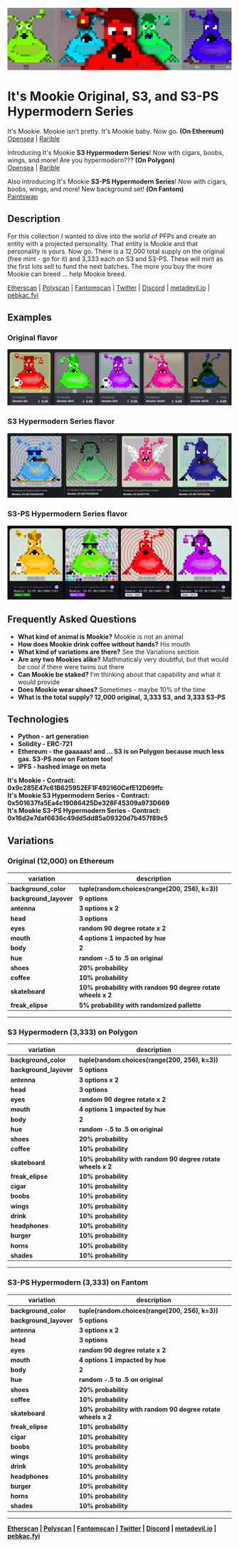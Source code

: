 ![mookie](./docs/1440x400.png)

# It's Mookie Original, S3, and S3-PS Hypermodern Series
It's Mookie. Mookie isn't pretty. It's Mookie baby. Now go. 
<strong>(On Ethereum)</strong><br/>
[Opensea](https://opensea.io/collection/its-mookie) | 
[Rarible](https://rarible.com/itsmookie/items)

Introducing It's Mookie <strong>S3 Hypermodern Series</strong>! Now with cigars, boobs, wings, and more! Are you hypermodern???
<strong>(On Polygon)</strong><br/>
[Opensea](https://opensea.io/collection/its-mookie-s3) | 
[Rarible](https://rarible.com/itsmookie-s3/)

Also introducing It's Mookie <strong>S3-PS Hypermodern Series</strong>! Now with cigars, boobs, wings, and more! New background set!
<strong>(On Fantom)</strong><br/>
[Paintswap](https://paintswap.finance/marketplace/collections/0x16d2e7daf6636c49dd5dd85a09320d7b457f89c5)

## Description
For this collection I wanted to dive into the world of PFPs and create an entity with a projected personality. That entity is Mookie and that personality is yours. Now go. There is a 12,000 total supply on the original (free mint - go for it) and 3,333 each on S3 and S3-PS. These will mint as the first lots sell to fund the next batches. The more you buy the more Mookie can breed ... help Mookie breed.

[Etherscan](https://etherscan.com/address/0x9c285E47c61B625952EF1F492160CefE12D69ffc) | 
[Polyscan](https://polygonscan.com/address/0x501637fa5ea4c19086425de328f45309a973d669) | 
[Fantomscan](https://ftmscan.com/address/0x16d2e7daf6636c49dd5dd85a09320d7b457f89c5) | 
[Twitter](https://twitter.com/mindrash) | 
[Discord](https://discord.gg/B8F2R3qd) | 
[metadevil.io](https://metadevil.io) | 
[pebkac.fyi](https://pebkac.fyi)

## Examples
### Original flavor
![mookie](./docs/examples2.png)

### S3 Hypermodern Series flavor
![mookie](./docs/examples3.png)

### S3-PS Hypermodern Series flavor
![mookie](./docs/examples4.png)

## Frequently Asked Questions
- <strong>What kind of animal is Mookie?</strong> Mookie is not an animal
- <strong>How does Mookie drink coffee without hands?</strong> His mouth
- <strong>What kind of variations are there?</strong> See the Variations section
- <strong>Are any two Mookies alike?</strong> Mathmaticaly very doubtful, but that would be cool if there were twins out there
- <strong>Can Mookie be staked?</strong> I'm thinking about that capability and what it would provide
- <strong>Does Mookie wear shoes?</strong> Sometimes - maybe 10% of the time
- <strong>What is the total supply? 12,000 original, 3,333 S3, and 3,333 S3-PS 

## Technologies
- Python - art generation
- Solidity - ERC-721
- Ethereum - the gaaaaas! and ... S3 is on Polygon because much less gas. S3-PS now on Fantom too!
- IPFS - hashed image on meta

It's Mookie - Contract: 0x9c285E47c61B625952EF1F492160CefE12D69ffc<br/>
It's Mookie S3 Hypermodern Series - Contract: 0x501637fa5Ea4c19086425De328F45309a973D669<br/>
It's Mookie S3-PS Hypermodern Series - Contract: 0x16d2e7daf6636c49dd5dd85a09320d7b457f89c5<br/>

## Variations

### Original (12,000) on Ethereum

| variation           | description                                             |
|---------------------|---------------------------------------------------------|
| background_color    | tuple(random.choices(range(200, 256), k=3)) |
| background_layover  | 9 options |
| antenna             | 3 options x 2 |
| head                | 3 options |
| eyes                | random 90 degree rotate x 2 |
| mouth               | 4 options 1 impacted by hue |
| body                | 2 |
| hue                 | random -.5 to .5 on original |
| shoes               | 20% probability |
| coffee              | 10% probability |
| skateboard          | 10% probability with random 90 degree rotate wheels x 2 |
| freak_elipse        | 5% probability with randomized pallette |

---

### S3 Hypermodern (3,333) on Polygon

| variation           | description                                             |
|---------------------|---------------------------------------------------------|
| background_color    | tuple(random.choices(range(200, 256), k=3)) |
| background_layover  | 5 options |
| antenna             | 3 options x 2 |
| head                | 3 options |
| eyes                | random 90 degree rotate x 2 |
| mouth               | 4 options 1 impacted by hue |
| body                | 2 |
| hue                 | random -.5 to .5 on original |
| shoes               | 20% probability |
| coffee              | 10% probability |
| skateboard          | 10% probability with random 90 degree rotate wheels x 2 |
| freak_elipse        | 10% probability |
| cigar               | 10% probability |
| boobs               | 10% probability |
| wings               | 10% probability |
| drink               | 10% probability |
| headphones          | 10% probability |
| burger              | 10% probability |
| horns               | 10% probability |
| shades              | 10% probability |

---

### S3-PS Hypermodern (3,333) on Fantom

| variation           | description                                             |
|---------------------|---------------------------------------------------------|
| background_color    | tuple(random.choices(range(200, 256), k=3)) |
| background_layover  | 5 options |
| antenna             | 3 options x 2 |
| head                | 3 options |
| eyes                | random 90 degree rotate x 2 |
| mouth               | 4 options 1 impacted by hue |
| body                | 2 |
| hue                 | random -.5 to .5 on original |
| shoes               | 20% probability |
| coffee              | 10% probability |
| skateboard          | 10% probability with random 90 degree rotate wheels x 2 |
| freak_elipse        | 10% probability |
| cigar               | 10% probability |
| boobs               | 10% probability |
| wings               | 10% probability |
| drink               | 10% probability |
| headphones          | 10% probability |
| burger              | 10% probability |
| horns               | 10% probability |
| shades              | 10% probability |

---

[Etherscan](https://etherscan.com/address/0x9c285E47c61B625952EF1F492160CefE12D69ffc) | 
[Polyscan](https://polygonscan.com/address/0x501637fa5ea4c19086425de328f45309a973d669) | 
[Fantomscan](https://ftmscan.com/address/0x16d2e7daf6636c49dd5dd85a09320d7b457f89c5) | 
[Twitter](https://twitter.com/mindrash) | 
[Discord](https://discord.gg/B8F2R3qd) | 
[metadevil.io](https://metadevil.io) | 
[pebkac.fyi](https://pebkac.fyi)


